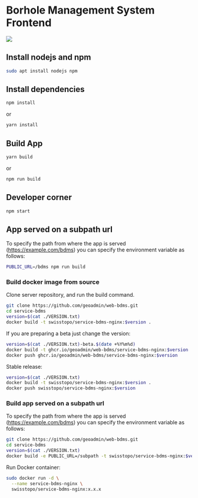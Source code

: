 
# Borhole Management System Frontend

<img src="https://img.shields.io/github/license/geoadmin/web-bdms">

## Install nodejs and npm

```bash
sudo apt install nodejs npm
```

## Install dependencies

```bash
npm install
```
or 
```bash
yarn install
```

## Build App

```bash
yarn build
```
or
```bash
npm run build
```

## Developer corner

```bash
npm start
```


## App served on a subpath url

To specify the path from where the app is served (https://example.com/bdms) you can specify the environment variable as follows:

```bash
PUBLIC_URL=/bdms npm run build
```

### Build docker image from source

Clone server repository, and run the build command.

```bash
git clone https://github.com/geoadmin/web-bdms.git
cd service-bdms
version=$(cat ./VERSION.txt)
docker build -t swisstopo/service-bdms-nginx:$version .
```

If you are preparing a beta just change the version:

```bash
version=$(cat ./VERSION.txt)-beta.$(date +%Y%m%d)
docker build -t ghcr.io/geoadmin/web-bdms/service-bdms-nginx:$version .
docker push ghcr.io/geoadmin/web-bdms/service-bdms-nginx:$version
```

Stable release:

```bash
version=$(cat ./VERSION.txt)
docker build -t swisstopo/service-bdms-nginx:$version .
docker push swisstopo/service-bdms-nginx:$version
```

### Build app served on a subpath url

To specify the path from where the app is served (https://example.com/bdms) you can specify the environment variable as follows:

```bash
git clone https://github.com/geoadmin/web-bdms.git
cd service-bdms
version=$(cat ./VERSION.txt)
docker build -e PUBLIC_URL=/subpath -t swisstopo/service-bdms-nginx:$version .
```

Run Docker container:

```bash
sudo docker run -d \
  --name service-bdms-nginx \
  swisstopo/service-bdms-nginx:x.x.x
```
